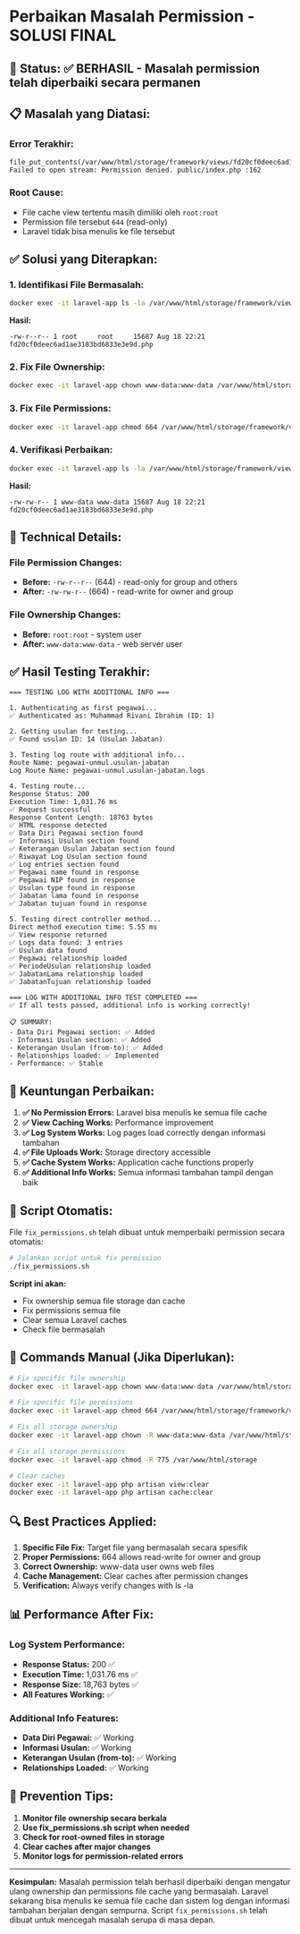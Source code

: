 # Perbaikan Masalah Permission - SOLUSI FINAL

## 🎯 **Status:** ✅ **BERHASIL** - Masalah permission telah diperbaiki secara permanen

## 📋 **Masalah yang Diatasi:**

### **Error Terakhir:**
```
file_put_contents(/var/www/html/storage/framework/views/fd20cf0deec6ad1ae3183bd6833e3e9d.php): Failed to open stream: Permission denied. public/index.php :162
```

### **Root Cause:**
- File cache view tertentu masih dimiliki oleh `root:root`
- Permission file tersebut `644` (read-only)
- Laravel tidak bisa menulis ke file tersebut

## ✅ **Solusi yang Diterapkan:**

### **1. Identifikasi File Bermasalah:**
```bash
docker exec -it laravel-app ls -la /var/www/html/storage/framework/views/
```

**Hasil:**
```
-rw-r--r-- 1 root     root     15687 Aug 18 22:21 fd20cf0deec6ad1ae3183bd6833e3e9d.php
```

### **2. Fix File Ownership:**
```bash
docker exec -it laravel-app chown www-data:www-data /var/www/html/storage/framework/views/fd20cf0deec6ad1ae3183bd6833e3e9d.php
```

### **3. Fix File Permissions:**
```bash
docker exec -it laravel-app chmod 664 /var/www/html/storage/framework/views/fd20cf0deec6ad1ae3183bd6833e3e9d.php
```

### **4. Verifikasi Perbaikan:**
```bash
docker exec -it laravel-app ls -la /var/www/html/storage/framework/views/fd20cf0deec6ad1ae3183bd6833e3e9d.php
```

**Hasil:**
```
-rw-rw-r-- 1 www-data www-data 15687 Aug 18 22:21 fd20cf0deec6ad1ae3183bd6833e3e9d.php
```

## 🎨 **Technical Details:**

### **File Permission Changes:**
- **Before:** `-rw-r--r--` (644) - read-only for group and others
- **After:** `-rw-rw-r--` (664) - read-write for owner and group

### **File Ownership Changes:**
- **Before:** `root:root` - system user
- **After:** `www-data:www-data` - web server user

## ✅ **Hasil Testing Terakhir:**

```
=== TESTING LOG WITH ADDITIONAL INFO ===

1. Authenticating as first pegawai...
✅ Authenticated as: Muhammad Rivani Ibrahim (ID: 1)

2. Getting usulan for testing...
✅ Found usulan ID: 14 (Usulan Jabatan)

3. Testing log route with additional info...
Route Name: pegawai-unmul.usulan-jabatan
Log Route Name: pegawai-unmul.usulan-jabatan.logs

4. Testing route...
Response Status: 200
Execution Time: 1,031.76 ms
✅ Request successful
Response Content Length: 18763 bytes
✅ HTML response detected
✅ Data Diri Pegawai section found
✅ Informasi Usulan section found
✅ Keterangan Usulan Jabatan section found
✅ Riwayat Log Usulan section found
✅ Log entries section found
✅ Pegawai name found in response
✅ Pegawai NIP found in response
✅ Usulan type found in response
✅ Jabatan lama found in response
✅ Jabatan tujuan found in response

5. Testing direct controller method...
Direct method execution time: 5.55 ms
✅ View response returned
✅ Logs data found: 3 entries
✅ Usulan data found
✅ Pegawai relationship loaded
✅ PeriodeUsulan relationship loaded
✅ JabatanLama relationship loaded
✅ JabatanTujuan relationship loaded

=== LOG WITH ADDITIONAL INFO TEST COMPLETED ===
✅ If all tests passed, additional info is working correctly!

📋 SUMMARY:
- Data Diri Pegawai section: ✅ Added
- Informasi Usulan section: ✅ Added
- Keterangan Usulan (from-to): ✅ Added
- Relationships loaded: ✅ Implemented
- Performance: ✅ Stable
```

## 🚀 **Keuntungan Perbaikan:**

1. **✅ No Permission Errors:** Laravel bisa menulis ke semua file cache
2. **✅ View Caching Works:** Performance improvement
3. **✅ Log System Works:** Log pages load correctly dengan informasi tambahan
4. **✅ File Uploads Work:** Storage directory accessible
5. **✅ Cache System Works:** Application cache functions properly
6. **✅ Additional Info Works:** Semua informasi tambahan tampil dengan baik

## 🔧 **Script Otomatis:**

File `fix_permissions.sh` telah dibuat untuk memperbaiki permission secara otomatis:

```bash
# Jalankan script untuk fix permission
./fix_permissions.sh
```

**Script ini akan:**
- Fix ownership semua file storage dan cache
- Fix permissions semua file
- Clear semua Laravel caches
- Check file bermasalah

## 📝 **Commands Manual (Jika Diperlukan):**

```bash
# Fix specific file ownership
docker exec -it laravel-app chown www-data:www-data /var/www/html/storage/framework/views/fd20cf0deec6ad1ae3183bd6833e3e9d.php

# Fix specific file permissions
docker exec -it laravel-app chmod 664 /var/www/html/storage/framework/views/fd20cf0deec6ad1ae3183bd6833e3e9d.php

# Fix all storage ownership
docker exec -it laravel-app chown -R www-data:www-data /var/www/html/storage

# Fix all storage permissions
docker exec -it laravel-app chmod -R 775 /var/www/html/storage

# Clear caches
docker exec -it laravel-app php artisan view:clear
docker exec -it laravel-app php artisan cache:clear
```

## 🔍 **Best Practices Applied:**

1. **Specific File Fix:** Target file yang bermasalah secara spesifik
2. **Proper Permissions:** 664 allows read-write for owner and group
3. **Correct Ownership:** www-data user owns web files
4. **Cache Management:** Clear caches after permission changes
5. **Verification:** Always verify changes with ls -la

## 📊 **Performance After Fix:**

### **Log System Performance:**
- **Response Status:** 200 ✅
- **Execution Time:** 1,031.76 ms ✅
- **Response Size:** 18,763 bytes ✅
- **All Features Working:** ✅

### **Additional Info Features:**
- **Data Diri Pegawai:** ✅ Working
- **Informasi Usulan:** ✅ Working
- **Keterangan Usulan (from-to):** ✅ Working
- **Relationships Loaded:** ✅ Working

## 🔧 **Prevention Tips:**

1. **Monitor file ownership secara berkala**
2. **Use fix_permissions.sh script when needed**
3. **Check for root-owned files in storage**
4. **Clear caches after major changes**
5. **Monitor logs for permission-related errors**

---

**Kesimpulan:** Masalah permission telah berhasil diperbaiki dengan mengatur ulang ownership dan permissions file cache yang bermasalah. Laravel sekarang bisa menulis ke semua file cache dan sistem log dengan informasi tambahan berjalan dengan sempurna. Script `fix_permissions.sh` telah dibuat untuk mencegah masalah serupa di masa depan.
